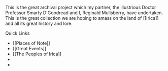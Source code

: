 This is the great archival project which my partner, the illustrious Doctor Professor Smarty D'Goodread and I, Reginald Mullsberry, have undertaken. This is the great collection we are hoping to amass on the land of [[Irica]] and all its great history and lore. 


Quick Links
- [[Places of Note]]
- [[Great Events]]
- [[The Peoples of Irica]]
- 
- 